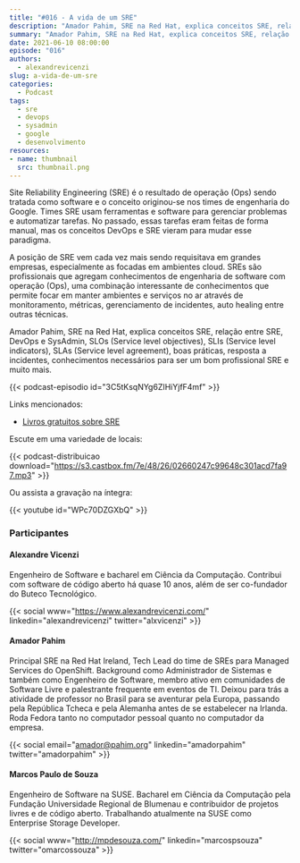 ```yaml
---
title: "#016 - A vida de um SRE"
description: "Amador Pahim, SRE na Red Hat, explica conceitos SRE, relação entre SRE, DevOps e SysAdmin, Service Level Objectives, Service Level Indicators, Service Level Agreement, boas práticas, resposta a incidentes, conhecimentos necessários para ser um bom profissional SRE e muito mais."
summary: "Amador Pahim, SRE na Red Hat, explica conceitos SRE, relação entre SRE, DevOps e SysAdmin, Service Level Objectives, Service Level Indicators, Service Level Agreement, boas práticas, resposta a incidentes, conhecimentos necessários para ser um bom profissional SRE e muito mais."
date: 2021-06-10 08:00:00
episode: "016"
authors:
  - alexandrevicenzi
slug: a-vida-de-um-sre
categories:
  - Podcast
tags:
  - sre
  - devops
  - sysadmin
  - google
  - desenvolvimento
resources:
- name: thumbnail
  src: thumbnail.png
---
```


Site Reliability Engineering (SRE) é o resultado de operação (Ops) sendo tratada como software e o conceito originou-se nos times de engenharia do Google. Times SRE usam ferramentas e software para gerenciar problemas e automatizar tarefas. No passado, essas tarefas eram feitas de forma manual, mas os conceitos DevOps e SRE vieram para mudar esse paradigma.

A posição de SRE vem cada vez mais sendo requisitava em grandes empresas, especialmente as focadas em ambientes cloud. SREs são profissionais que agregam conhecimentos de engenharia de software com operação (Ops), uma combinação interessante de conhecimentos que permite focar em manter ambientes e serviços no ar através de monitoramento, métricas, gerenciamento de incidentes, auto healing entre outras técnicas.

Amador Pahim, SRE na Red Hat, explica conceitos SRE, relação entre SRE, DevOps e SysAdmin, SLOs (Service level objectives), SLIs (Service level indicators), SLAs (Service level agreement), boas práticas, resposta a incidentes, conhecimentos necessários para ser um bom profissional SRE e muito mais.

{{< podcast-episodio id="3C5tKsqNYg6ZIHiYjfF4mf" >}}

Links mencionados:

* [Livros gratuitos sobre SRE](https://sre.google/books/)

Escute em uma variedade de locais:

{{< podcast-distribuicao download="https://s3.castbox.fm/7e/48/26/02660247c99648c301acd7fa97.mp3" >}}

Ou assista a gravação na íntegra:

{{< youtube id="WPc70DZGXbQ" >}}

### Participantes

#### Alexandre Vicenzi

Engenheiro de Software e bacharel em Ciência da Computação. Contribui com software de código aberto há quase 10 anos, além de ser co-fundador do Buteco Tecnológico.

{{< social www="https://www.alexandrevicenzi.com/" linkedin="alexandrevicenzi" twitter="alxvicenzi" >}}

#### Amador Pahim

Principal SRE na Red Hat Ireland, Tech Lead do time de SREs para Managed Services do OpenShift. Background como Administrador de Sistemas e também como Engenheiro de Software, membro ativo em comunidades de Software Livre e palestrante frequente em eventos de TI. Deixou para trás a atividade de professor no Brasil para se aventurar pela Europa, passando pela República Tcheca e pela Alemanha antes de se estabelecer na Irlanda. Roda Fedora tanto no computador pessoal quanto no computador da empresa.

{{< social email="amador@pahim.org" linkedin="amadorpahim" twitter="amadorpahim" >}}

#### Marcos Paulo de Souza

Engenheiro de Software na SUSE. Bacharel em Ciência da Computação pela Fundação Universidade Regional de Blumenau e contribuidor de projetos livres e de código aberto. Trabalhando atualmente na SUSE como Enterprise Storage Developer.

{{< social www="http://mpdesouza.com/" linkedin="marcospsouza" twitter="omarcossouza" >}}
